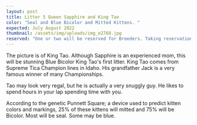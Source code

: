 ```yaml
---
layout: post
title: Litter 5 Queen Sapphire and King Tao
color: "Seal and Blue Bicolor and Mitted Kittens. "
expected: July August 2022
thumbnail: /assets/img/uploads/img_e2768.jpg
reserved: "One or two will be reserved for Breeders. Taking reservations on others. "
---
```

 The picture is of King Tao. Although Sapphire is an experienced mom, this will be stunning Blue Bicolor King Tao's first litter. King Tao comes from Supreme Tica Champion lines in Idaho. His grandfather Jack is a very famous winner of many Championships. 

Tao may look very regal, but he is actually a very snuggly guy. He likes to spend hours in your lap spending time with you. 

According to the genetic Punnett Square; a device used to predict kitten colors and markings, 25%  of these kittens will mitted and 75% will be Bicolor. Most will be seal. Some may be blue.